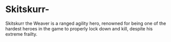 # Skitskurr-
Skitskurr the Weaver is a ranged agility hero, renowned for being one of the hardest heroes in the game to properly lock down and kill, despite his extreme frailty.
